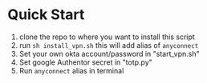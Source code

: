 # Quick Start

1. clone the repo to where you want to install this script
2. run `sh install_vpn.sh` this will add alias of `anyconnect`
3. Set your own okta account/password in "start_vpn.sh"
4. Set google Authentor secret in "totp.py"
5. Run `anyconnect` alias in terminal
